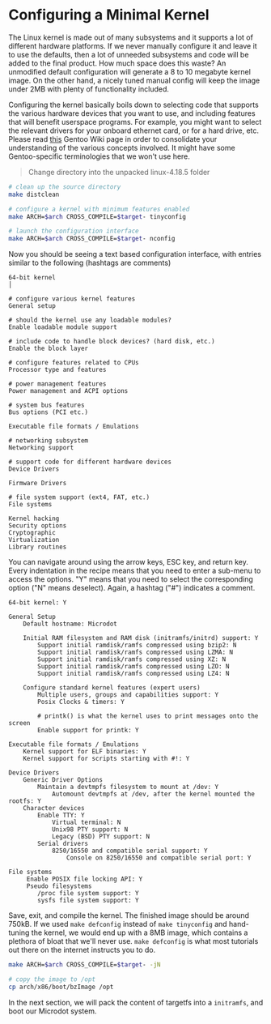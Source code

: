 # Configuring a Minimal Kernel

The Linux kernel is made out of many subsystems and it supports a lot of
different hardware platforms. If we never manually configure it and
leave it to use the defaults, then a lot of unneeded subsystems and code
will be added to the final product. How much space does this waste?
An unmodified default configuration will generate a 8 to 10 megabyte kernel
image. On the other hand, a nicely tuned manual config will keep the image
under 2MB with plenty of functionality included.

Configuring the kernel basically boils down to selecting code that supports the
various hardware devices that you want to use, and including features that will
benefit userspace programs. For example, you might want to select the relevant
drivers for your onboard ethernet card, or for a hard drive, etc. Please read
[this](https://wiki.gentoo.org/wiki/Kernel/Gentoo_Kernel_Configuration_Guide)
Gentoo Wiki page in order to consolidate your understanding of the various
concepts involved. It might have some Gentoo-specific terminologies that
we won't use here.

> Change directory into the unpacked linux-4.18.5 folder

```bash
# clean up the source directory
make distclean

# configure a kernel with minimum features enabled
make ARCH=$arch CROSS_COMPILE=$target- tinyconfig

# launch the configuration interface
make ARCH=$arch CROSS_COMPILE=$target- nconfig
```

Now you should be seeing a text based configuration interface, with entries
similar to the following (hashtags are comments)

```text
64-bit kernel                                                                                │

# configure various kernel features
General setup

# should the kernel use any loadable modules?
Enable loadable module support

# include code to handle block devices? (hard disk, etc.)
Enable the block layer

# configure features related to CPUs
Processor type and features

# power management features
Power management and ACPI options

# system bus features
Bus options (PCI etc.)

Executable file formats / Emulations

# networking subsystem
Networking support

# support code for different hardware devices
Device Drivers

Firmware Drivers

# file system support (ext4, FAT, etc.)
File systems

Kernel hacking
Security options
Cryptographic
Virtualization
Library routines
```



You can navigate
around using the arrow keys, ESC key, and return key. Every indentation in the
recipe means that you need to enter a sub-menu to access the options. "Y" means
that you need to select the corresponding option ("N" means deselect). Again,
a hashtag ("#") indicates a comment.

```
64-bit kernel: Y

General Setup
	Default hostname: Microdot

	Initial RAM filesystem and RAM disk (initramfs/initrd) support: Y
		Support initial ramdisk/ramfs compressed using bzip2: N
		Support initial ramdisk/ramfs compressed using LZMA: N
		Support initial ramdisk/ramfs compressed using XZ: N
		Support initial ramdisk/ramfs compressed using LZO: N
		Support initial ramdisk/ramfs compressed using LZ4: N 

	Configure standard kernel features (expert users)
		Multiple users, groups and capabilities support: Y
		Posix Clocks & timers: Y

		# printk() is what the kernel uses to print messages onto the screen
		Enable support for printk: Y

Executable file formats / Emulations
	Kernel support for ELF binaries: Y
	Kernel support for scripts starting with #!: Y

Device Drivers
	Generic Driver Options
		Maintain a devtmpfs filesystem to mount at /dev: Y
			Automount devtmpfs at /dev, after the kernel mounted the rootfs: Y
	Character devices
		Enable TTY: Y
			Virtual terminal: N
			Unix98 PTY support: N
			Legacy (BSD) PTY support: N
		Serial drivers
			8250/16550 and compatible serial support: Y
				Console on 8250/16550 and compatible serial port: Y

File systems
	 Enable POSIX file locking API: Y
	 Pseudo filesystems
	 	/proc file system support: Y
	 	sysfs file system support: Y

```

Save, exit, and compile the kernel. The finished image should be around 750kB.
If we used `make defconfig` instead of `make tinyconfig` and hand-tuning the
kernel, we would end up with a 8MB image, which contains a plethora of bloat
that we'll never use. `make defconfig` is what most tutorials out there on the
internet instructs you to do.

```bash
make ARCH=$arch CROSS_COMPILE=$target- -jN

# copy the image to /opt
cp arch/x86/boot/bzImage /opt
```

In the next section, we will pack the content of targetfs into a `initramfs`,
and boot our Microdot system.










